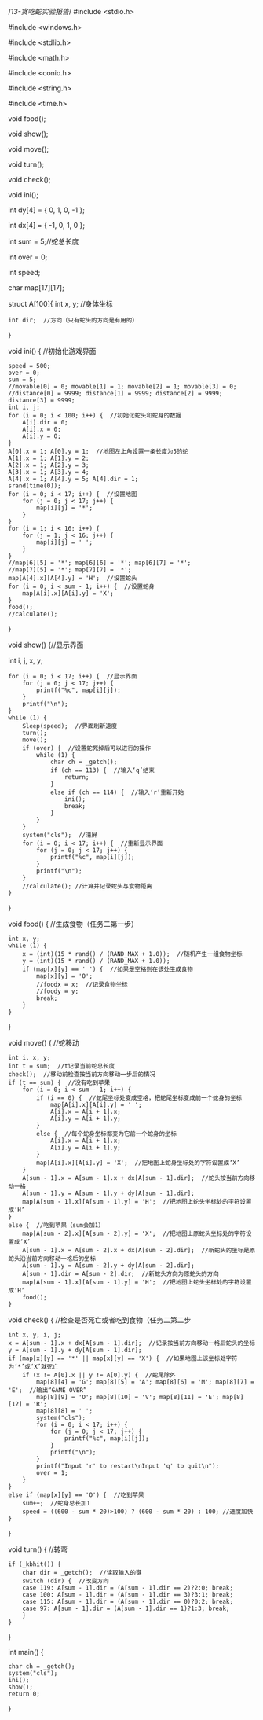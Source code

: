 /*13-贪吃蛇实验报告*/
#include <stdio.h>

#include <windows.h>

#include <stdlib.h>

#include <math.h>

#include <conio.h>

#include <string.h>

#include <time.h>

void food();

void show();

void move();

void turn();

void check();

void ini();

int  dy[4] = { 0, 1, 0, -1 };

int  dx[4] = { -1, 0, 1, 0 };

int sum = 5;//蛇总长度

int over = 0;

int speed;

char map[17][17];

struct A[100]{
    int x, y;  //身体坐标 

    int dir;  //方向（只有蛇头的方向是有用的） 
}

void ini() {  //初始化游戏界面

    speed = 500;
    over = 0;
    sum = 5;
    //movable[0] = 0; movable[1] = 1; movable[2] = 1; movable[3] = 0;
    //distance[0] = 9999; distance[1] = 9999; distance[2] = 9999; distance[3] = 9999;
    int i, j;
    for (i = 0; i < 100; i++) {  //初始化蛇头和蛇身的数据
        A[i].dir = 0;
        A[i].x = 0;
        A[i].y = 0;
    }
    A[0].x = 1; A[0].y = 1;  //地图左上角设置一条长度为5的蛇
    A[1].x = 1; A[1].y = 2;
    A[2].x = 1; A[2].y = 3;
    A[3].x = 1; A[3].y = 4;
    A[4].x = 1; A[4].y = 5; A[4].dir = 1;
    srand(time(0));
    for (i = 0; i < 17; i++) {  //设置地图
        for (j = 0; j < 17; j++) {
            map[i][j] = '*';
        }
    }
    for (i = 1; i < 16; i++) {
        for (j = 1; j < 16; j++) {
            map[i][j] = ' ';
        }
    }
    //map[6][5] = '*'; map[6][6] = '*'; map[6][7] = '*';
    //map[7][5] = '*'; map[7][7] = '*';
    map[A[4].x][A[4].y] = 'H';  //设置蛇头
    for (i = 0; i < sum - 1; i++) {  //设置蛇身
        map[A[i].x][A[i].y] = 'X';
    }
    food();
    //calculate();
}

void show() {//显示界面

int i, j, x, y;
    
    for (i = 0; i < 17; i++) {  //显示界面
        for (j = 0; j < 17; j++) {
            printf("%c", map[i][j]);
        }
        printf("\n");
    }
    while (1) {
        Sleep(speed);  //界面刷新速度
        turn();
        move();
        if (over) {  //设置蛇死掉后可以进行的操作 
            while (1) {
                char ch = _getch();
                if (ch == 113) {  //输入‘q’结束 
                    return;
                }
                else if (ch == 114) {  //输入‘r’重新开始 
                    ini();
                    break;
                }
            }
        }
        system("cls");  //清屏 
        for (i = 0; i < 17; i++) {  //重新显示界面
            for (j = 0; j < 17; j++) {
                printf("%c", map[i][j]);
            }
            printf("\n");
        }
        //calculate(); //计算并记录蛇头与食物距离
    }
}

void food() {  //生成食物（任务二第一步）

    int x, y;
    while (1) {
        x = (int)(15 * rand() / (RAND_MAX + 1.0));  //随机产生一组食物坐标
        y = (int)(15 * rand() / (RAND_MAX + 1.0));
        if (map[x][y] == ' ') {  //如果是空格则在该处生成食物
            map[x][y] = 'O';
            //foodx = x;  //记录食物坐标 
            //foody = y;
            break;
        }
    }
}

void move() {  //蛇移动

    int i, x, y;
    int t = sum;  //t记录当前蛇总长度 
    check();  //移动前检查按当前方向移动一步后的情况
    if (t == sum) {  //没有吃到苹果
        for (i = 0; i < sum - 1; i++) {
            if (i == 0) {  //蛇尾坐标处变成空格，把蛇尾坐标变成前一个蛇身的坐标 
                map[A[i].x][A[i].y] = ' ';
                A[i].x = A[i + 1].x;
                A[i].y = A[i + 1].y;
            }
            else {  //每个蛇身坐标都变为它前一个蛇身的坐标
                A[i].x = A[i + 1].x;
                A[i].y = A[i + 1].y;
            }
            map[A[i].x][A[i].y] = 'X';  //把地图上蛇身坐标处的字符设置成‘X’
        }
        A[sum - 1].x = A[sum - 1].x + dx[A[sum - 1].dir];  //蛇头按当前方向移动一格 
        A[sum - 1].y = A[sum - 1].y + dy[A[sum - 1].dir];
        map[A[sum - 1].x][A[sum - 1].y] = 'H';  //把地图上蛇头坐标处的字符设置成‘H’
    }
    else {  //吃到苹果（sum会加1）
        map[A[sum - 2].x][A[sum - 2].y] = 'X';  //把地图上原蛇头坐标处的字符设置成‘X’
        A[sum - 1].x = A[sum - 2].x + dx[A[sum - 2].dir];  //新蛇头的坐标是原蛇头沿当前方向移动一格后的坐标 
        A[sum - 1].y = A[sum - 2].y + dy[A[sum - 2].dir];
        A[sum - 1].dir = A[sum - 2].dir;  //新蛇头方向为原蛇头的方向
        map[A[sum - 1].x][A[sum - 1].y] = 'H';  //把地图上蛇头坐标处的字符设置成‘H’
        food();
    }

void check() {  //检查是否死亡或者吃到食物（任务二第二步

    int x, y, i, j;
    x = A[sum - 1].x + dx[A[sum - 1].dir];  //记录按当前方向移动一格后蛇头的坐标 
    y = A[sum - 1].y + dy[A[sum - 1].dir];
    if (map[x][y] == '*' || map[x][y] == 'X') {  //如果地图上该坐标处字符为‘*’或‘X’就死亡 
        if (x != A[0].x || y != A[0].y) {  //蛇尾除外 
            map[8][4] = 'G'; map[8][5] = 'A'; map[8][6] = 'M'; map[8][7] = 'E';  //输出“GAME OVER” 
            map[8][9] = 'O'; map[8][10] = 'V'; map[8][11] = 'E'; map[8][12] = 'R';
            map[8][8] = ' ';
            system("cls");
            for (i = 0; i < 17; i++) {
                for (j = 0; j < 17; j++) {
                    printf("%c", map[i][j]);
                }
                printf("\n");
            }
            printf("Input 'r' to restart\nInput 'q' to quit\n");
            over = 1;
        }
    }
    else if (map[x][y] == 'O') {  //吃到苹果 
        sum++;  //蛇身总长加1 
        speed = ((600 - sum * 20)>100) ? (600 - sum * 20) : 100; //速度加快 
    }
}

void turn() {  //转弯

    if (_kbhit()) {
        char dir = _getch();  //读取输入的键 
        switch (dir) {  //改变方向 
        case 119: A[sum - 1].dir = (A[sum - 1].dir == 2)?2:0; break;
        case 100: A[sum - 1].dir = (A[sum - 1].dir == 3)?3:1; break;
        case 115: A[sum - 1].dir = (A[sum - 1].dir == 0)?0:2; break;
        case 97: A[sum - 1].dir = (A[sum - 1].dir == 1)?1:3; break;
        }
    }
}

int main() {

    char ch = _getch();
    system("cls");
    ini();
    show();
    return 0;
}